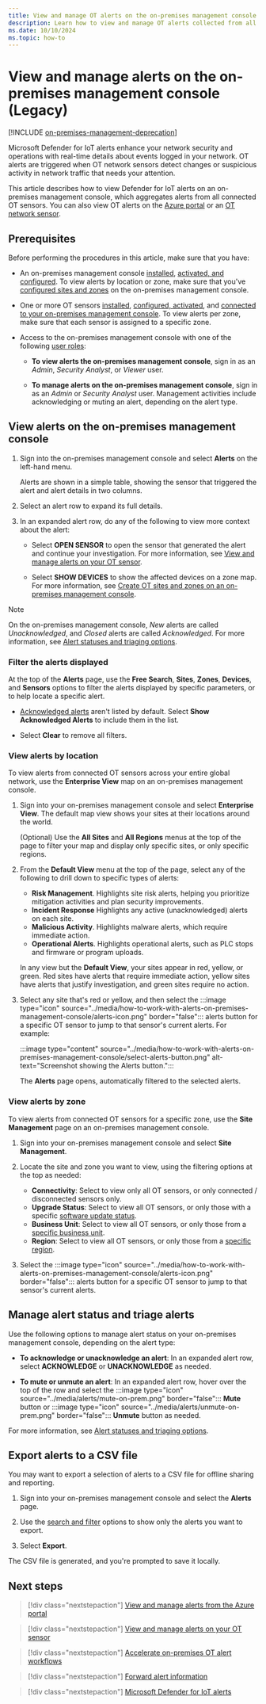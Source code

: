```yaml
---
title: View and manage OT alerts on the on-premises management console - Microsoft Defender for IoT
description: Learn how to view and manage OT alerts collected from all connected OT network sensors on a Microsoft Defender for IoT on-premises management console.
ms.date: 10/10/2024
ms.topic: how-to
---
```


# View and manage alerts on the on-premises management console (Legacy)

[!INCLUDE [on-premises-management-deprecation](../includes/on-premises-management-deprecation.md)]

Microsoft Defender for IoT alerts enhance your network security and operations with real-time details about events logged in your network. OT alerts are triggered when OT network sensors detect changes or suspicious activity in network traffic that needs your attention.

This article describes how to view Defender for IoT alerts on an on-premises management console, which aggregates alerts from all connected OT sensors. You can also view OT alerts on the [Azure portal](../how-to-manage-cloud-alerts.md) or an [OT network sensor](../how-to-view-alerts.md).

## Prerequisites

Before performing the procedures in this article, make sure that you have:

- An on-premises management console [installed](install-software-on-premises-management-console.md), [activated, and configured](activate-deploy-management.md). To view alerts by location or zone, make sure that you've [configured sites and zones](sites-and-zones-on-premises.md) on the on-premises management console.

- One or more OT sensors [installed](../ot-deploy/install-software-ot-sensor.md), [configured, activated](../ot-deploy/activate-deploy-sensor.md), and [connected to your on-premises management console](connect-sensors-to-management.md). To view alerts per zone, make sure that each sensor is assigned to a specific zone.

- Access to the on-premises management console with one of the following [user roles](../roles-on-premises.md):

    - **To view alerts the on-premises management console**, sign in as an *Admin*, *Security Analyst*, or *Viewer* user.

    - **To manage alerts on the on-premises management console**, sign in as an *Admin* or *Security Analyst* user. Management activities include acknowledging or muting an alert, depending on the alert type.

## View alerts on the on-premises management console

1. Sign into the on-premises management console and select **Alerts** on the left-hand menu.

    Alerts are shown in a simple table, showing the sensor that triggered the alert and alert details in two columns.

1. Select an alert row to expand its full details.

1. In an expanded alert row, do any of the following to view more context about the alert:

    - Select **OPEN SENSOR** to open the sensor that generated the alert and continue your investigation. For more information, see [View and manage alerts on your OT sensor](../how-to-view-alerts.md).

    - Select **SHOW DEVICES** to show the affected devices on a zone map. For more information, see [Create OT sites and zones on an on-premises management console](sites-and-zones-on-premises.md).

> [!NOTE]
> On the on-premises management console, *New* alerts are called *Unacknowledged*, and *Closed* alerts are called *Acknowledged*. For more information, see [Alert statuses and triaging options](../alerts.md#alert-statuses-and-triaging-options).

### Filter the alerts displayed

At the top of the **Alerts** page, use the **Free Search**, **Sites**, **Zones**, **Devices**, and **Sensors** options to filter the alerts displayed by specific parameters, or to help locate a specific alert.

- [Acknowledged alerts](../alerts.md#alert-statuses-and-triaging-options) aren't listed by default. Select **Show Acknowledged Alerts** to include them in the list.

- Select **Clear** to remove all filters.

### View alerts by location

To view alerts from connected OT sensors across your entire global network, use the **Enterprise View** map on an on-premises management console.

1. Sign into your on-premises management console and select **Enterprise View**. The default map view shows your sites at their locations around the world.

    (Optional) Use the **All Sites** and **All Regions** menus at the top of the page to filter your map and display only specific sites, or only specific regions.

1. From the **Default View** menu at the top of the page, select any of the following to drill down to specific types of alerts:

    - **Risk Management**. Highlights site risk alerts, helping you prioritize mitigation activities and plan security improvements.
    - **Incident Response** Highlights any active (unacknowledged) alerts on each site.
    - **Malicious Activity**. Highlights malware alerts, which require immediate action.
    - **Operational Alerts**. Highlights operational alerts, such as PLC stops and firmware or program uploads.

    In any view but the **Default View**, your sites appear in red, yellow, or green. Red sites have alerts that require immediate action, yellow sites have alerts that justify investigation, and green sites require no action.

1. Select any site that's red or yellow, and then select the :::image type="icon" source="../media/how-to-work-with-alerts-on-premises-management-console/alerts-icon.png" border="false"::: alerts button for a specific OT sensor to jump to that sensor's current alerts. For example:

    :::image type="content" source="../media/how-to-work-with-alerts-on-premises-management-console/select-alerts-button.png" alt-text="Screenshot showing the Alerts button.":::

    The **Alerts** page opens, automatically filtered to the selected alerts.

### View alerts by zone

To view alerts from connected OT sensors for a specific zone, use the **Site Management** page on an on-premises management console.

1. Sign into your on-premises management console and select **Site Management**. 

1. Locate the site and zone you want to view, using the filtering options at the top as needed:

    - **Connectivity**: Select to view only all OT sensors, or only connected / disconnected sensors only.
    - **Upgrade Status**: Select to view all OT sensors, or only those with a specific [software update status](how-to-manage-sensors-from-the-on-premises-management-console.md#update-an-on-premises-management-console).
    - **Business Unit**: Select to view all OT sensors, or only those from a [specific business unit](../best-practices/plan-corporate-monitoring.md#plan-ot-sites-and-zones).
    - **Region**: Select to view all OT sensors, or only those from a [specific region](../best-practices/plan-corporate-monitoring.md#plan-ot-sites-and-zones).

1. Select the :::image type="icon" source="../media/how-to-work-with-alerts-on-premises-management-console/alerts-icon.png" border="false":::  alerts button for a specific OT sensor to jump to that sensor's current alerts.

## Manage alert status and triage alerts

Use the following options to manage alert status on your on-premises management console, depending on the alert type:

- **To acknowledge or unacknowledge an alert**: In an expanded alert row, select **ACKNOWLEDGE** or **UNACKNOWLEDGE** as needed.

- **To mute or unmute an alert**: In an expanded alert row, hover over the top of the row and select the :::image type="icon" source="../media/alerts/mute-on-prem.png" border="false"::: **Mute** button or :::image type="icon" source="../media/alerts/unmute-on-prem.png" border="false"::: **Unmute** button as needed.

For more information, see [Alert statuses and triaging options](../alerts.md#alert-statuses-and-triaging-options).

## Export alerts to a CSV file

You may want to export a selection of alerts to a CSV file for offline sharing and reporting.

1. Sign into your on-premises management console and select the **Alerts** page.

1. Use the [search and filter](#filter-the-alerts-displayed) options to show only the alerts you want to export.

1. Select **Export**.

The CSV file is generated, and you're prompted to save it locally.

## Next steps

> [!div class="nextstepaction"]
> [View and manage alerts from the Azure portal](../how-to-manage-cloud-alerts.md)

> [!div class="nextstepaction"]
> [View and manage alerts on your OT sensor](../how-to-view-alerts.md)

> [!div class="nextstepaction"]
> [Accelerate on-premises OT alert workflows](../how-to-accelerate-alert-incident-response.md)

> [!div class="nextstepaction"]
> [Forward alert information](../how-to-forward-alert-information-to-partners.md)

> [!div class="nextstepaction"]
> [Microsoft Defender for IoT alerts](../alerts.md)
